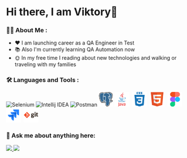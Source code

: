 
<h1>
Hi there, I am Viktory👋  
</h1>

### :woman_technologist: About Me :
- ❤ I am launching career as a QA Engineer in Test
- 📚 Also I'm currently learning QA Automation now
- 🌞 In my free time I reading about new technologies and walking or traveling with my families 

### :hammer_and_wrench: Languages and Tools :
<div>
<img src="https://img.icons8.com/stickers/344/selenium-test-automation.png" title="Selenium" width="40">
<img src="https://img.icons8.com/color/344/intellij-idea.png" title="Intellij IDEA" width="40">
<img src="https://img.icons8.com/external-tal-revivo-color-tal-revivo/344/external-postman-is-the-only-complete-api-development-environment-logo-color-tal-revivo.png" title="Postman" width="40">
<img src="https://raw.githubusercontent.com/devicons/devicon/1119b9f84c0290e0f0b38982099a2bd027a48bf1/icons/postgresql/postgresql-original.svg" title="postgresql" alt="postgresql" width="40">
  <img src="https://github.com/devicons/devicon/blob/master/icons/java/java-original-wordmark.svg" title="Java" alt="Java" width="40" height="40"/>&nbsp;
   <img src="https://github.com/devicons/devicon/blob/master/icons/css3/css3-plain-wordmark.svg"  title="CSS3" alt="CSS" width="40" height="40"/>&nbsp;
  <img src="https://github.com/devicons/devicon/blob/master/icons/html5/html5-original.svg" title="HTML5" alt="HTML" width="40" height="40"/>&nbsp;
   <img src="https://raw.githubusercontent.com/devicons/devicon/1119b9f84c0290e0f0b38982099a2bd027a48bf1/icons/figma/figma-original.svg" alt="figma" width="40" height="40"/>&nbsp;
  <img src="https://raw.githubusercontent.com/devicons/devicon/1119b9f84c0290e0f0b38982099a2bd027a48bf1/icons/jira/jira-original.svg" title="jira" alt="AWS" width="40" height="40"/>&nbsp;
  <img src="https://github.com/devicons/devicon/blob/master/icons/git/git-original-wordmark.svg" title="Git" **alt="Git" width="40" height="40"/>
</div>

### 💬 Ask me about anything here: 
<div id="badges"> 
<a href="https://t.me/whispavi"> 
<img src= "https://cdn-icons.flaticon.com/png/512/2626/premium/2626281.png?token=exp=1657216156~hmac=7e192b5a677e9f8e62a928372091283c" width="30" " ">
</a>
  <a href="https://www.linkedin.com/in/vorobeyvika-4070ba49/">
  <img src= "https://cdn-icons.flaticon.com/png/512/2626/premium/2626273.png?token=exp=1657216166~hmac=bb18a4ccb7bb69f257613d6e9d9209db" width="30" " ">
  </a>
  </div>
  <h1 >
  </h1>
  <div id="badges"> 
  <img src="https://komarev.com/ghpvc/?username=whispavi&style=flat-square&color=blue" alt=""/>
  </div>
